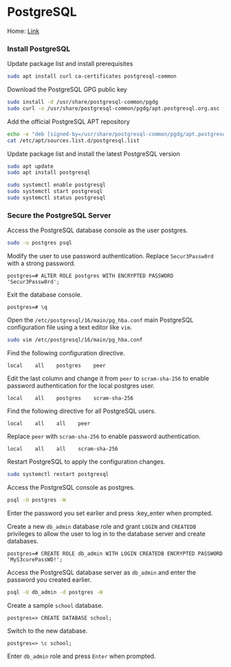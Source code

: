 # PostgreSQL         
Home: [Link](https://www.postgresql.org/)                   
### Install PostgreSQL       
Update package list and install prerequisites            
```sh
sudo apt install curl ca-certificates postgresql-common
```
Download the PostgreSQL GPG public key              
```sh
sudo install -d /usr/share/postgresql-common/pgdg
sudo curl -o /usr/share/postgresql-common/pgdg/apt.postgresql.org.asc --fail https://www.postgresql.org/media/keys/ACCC4CF8.asc
```
Add the official PostgreSQL APT repository            
```sh
echo -e "deb [signed-by=/usr/share/postgresql-common/pgdg/apt.postgresql.org.asc] https://apt.postgresql.org/pub/repos/apt $(lsb_release -sc)-pgdg main" | sudo tee /etc/apt/sources.list.d/postgresql.list
cat /etc/apt/sources.list.d/postgresql.list
```
Update package list and install the latest PostgreSQL version        
```sh
sudo apt update
sudo apt install postgresql
```
```sh
sudo systemctl enable postgresql
sudo systemctl start postgresql
sudo systemctl status postgresql
```
### Secure the PostgreSQL Server           
Access the PostgreSQL database console as the user postgres.          
```sh
sudo -u postgres psql
```
Modify the user to use password authentication. Replace `Secur3Passw0rd` with a strong password.         
```
postgres=# ALTER ROLE postgres WITH ENCRYPTED PASSWORD 'Secur3Passw0rd';
```
Exit the database console.          
```
postgres=# \q
```
Open the `/etc/postgresql/16/main/pg_hba.conf` main PostgreSQL configuration file using a text editor like `vim`.        
```sh
sudo vim /etc/postgresql/16/main/pg_hba.conf
```
Find the following configuration directive.           
```
local    all    postgres    peer
```
Edit the last column and change it from `peer` to `scram-sha-256` to enable password authentication for the local postgres user.       
```
local    all    postgres    scram-sha-256
```
Find the following directive for all PostgreSQL users.         
```
local    all    all    peer
```
Replace `peer` with `scram-sha-256` to enable password authentication.           
```
local    all    all    scram-sha-256
```
Restart PostgreSQL to apply the configuration changes.          
```sh
sudo systemctl restart postgresql
```
Access the PostgreSQL console as postgres.        
```sh
psql -U postgres -W
```
Enter the password you set earlier and press :key_enter when prompted.         

Create a new `db_admin` database role and grant `LOGIN` and `CREATEDB` privileges to allow the user to log in to the database server and create databases.           
```
postgres=# CREATE ROLE db_admin WITH LOGIN CREATEDB ENCRYPTED PASSWORD 'MyS3curePassWD!';
```
Access the PostgreSQL database server as `db_admin` and enter the password you created earlier.         
```sh
psql -U db_admin -d postgres -W
```
Create a sample `school` database.          
```
postgres=> CREATE DATABASE school;
```
Switch to the new database.        
```
postgres=> \c school;           
```
Enter `db_admin` role and press `Enter` when prompted.         